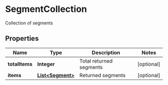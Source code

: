 

# SegmentCollection

Collection of segments

## Properties

| Name | Type | Description | Notes |
|------------ | ------------- | ------------- | -------------|
|**totalItems** | **Integer** | Total returned segments |  [optional] |
|**items** | [**List&lt;Segment&gt;**](Segment.md) | Returned segments |  [optional] |



